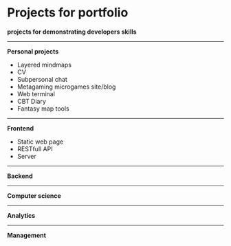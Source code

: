 # Projects for portfolio
__projects for demonstrating developers skills__

---
**Personal projects**
- Layered mindmaps
- CV
- Subpersonal chat
- Metagaming microgames site/blog
- Web terminal
- CBT Diary
- Fantasy map tools

---
**Frontend**
- Static web page
- RESTfull API
- Server

---
**Backend**

---
**Computer science**

---
**Analytics**

---
**Management**

